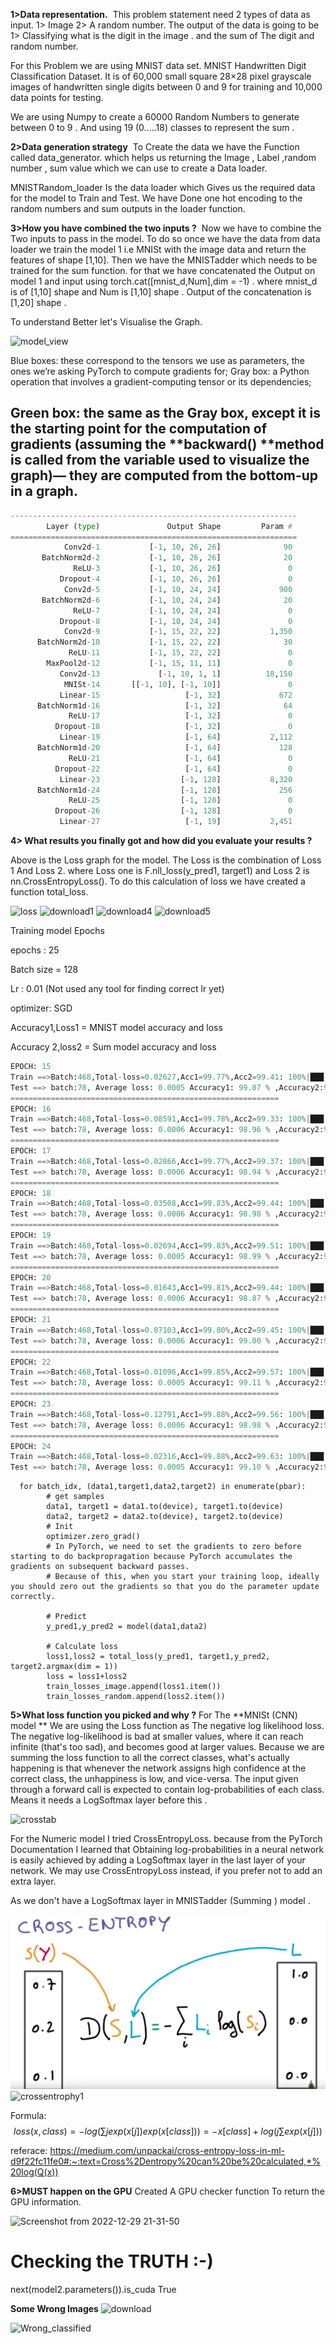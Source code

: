 **1>Data representation.**
​ This problem statement need 2 types of data as input. 1> Image 2> A random number. The output of the data is going to be 1> Classifying what is the digit in the image . and the sum of The digit and random number.

For this Problem we are using MNIST data set. MNIST Handwritten Digit Classification Dataset. It is of 60,000 small square 28×28 pixel grayscale images of handwritten single digits between 0 and 9 for training and 10,000 data points for testing.

We are using Numpy to create a 60000 Random Numbers to generate between 0 to 9 . And using 19 (0.....18) classes to represent the sum .

**2>Data generation strategy**
​ To Create the data we have the Function called data_generator. which helps us returning the Image , Label ,random number , sum value which we can use to create a Data loader.

MNISTRandom_loader Is the data loader which Gives us the required data for the model to Train and Test. We have Done one hot encoding to the random numbers and sum outputs in the loader function.

**3>How you have combined the two inputs ?**
​ Now we have to combine the Two inputs to pass in the model. To do so once we have the data from data loader we train the model 1 i.e MNISt with the image data and return the features of shape [1,10]. Then we have the MNISTadder which needs to be trained for the sum function. for that we have concatenated the Output on model 1 and input using torch.cat([mnist_d,Num],dim = -1) . where mnist_d is of [1,10] shape and Num is [1,10] shape . Output of the concatenation is [1,20] shape .

To understand Better let's Visualise the Graph.

![model_view](https://user-images.githubusercontent.com/6880439/209983633-7496cfbd-966b-484c-a4a6-23b6be639c0b.svg)

Blue boxes: these correspond to the tensors we use as parameters, the ones we’re asking PyTorch to compute gradients for;
Gray box: a Python operation that involves a gradient-computing tensor or its dependencies;

Green box: the same as the Gray box, except it is the starting point for the computation of gradients (assuming the **backward() **method is called from the variable used to visualize the graph)— they are computed from the bottom-up in a graph.
----------------------------------------------------------------
```python
----------------------------------------------------------------
        Layer (type)               Output Shape         Param #
================================================================
            Conv2d-1           [-1, 10, 26, 26]              90
       BatchNorm2d-2           [-1, 10, 26, 26]              20
              ReLU-3           [-1, 10, 26, 26]               0
           Dropout-4           [-1, 10, 26, 26]               0
            Conv2d-5           [-1, 10, 24, 24]             900
       BatchNorm2d-6           [-1, 10, 24, 24]              20
              ReLU-7           [-1, 10, 24, 24]               0
           Dropout-8           [-1, 10, 24, 24]               0
            Conv2d-9           [-1, 15, 22, 22]           1,350
      BatchNorm2d-10           [-1, 15, 22, 22]              30
             ReLU-11           [-1, 15, 22, 22]               0
        MaxPool2d-12           [-1, 15, 11, 11]               0
           Conv2d-13             [-1, 10, 1, 1]          18,150
            MNISt-14       [[-1, 10], [-1, 10]]               0
           Linear-15                   [-1, 32]             672
      BatchNorm1d-16                   [-1, 32]              64
             ReLU-17                   [-1, 32]               0
          Dropout-18                   [-1, 32]               0
           Linear-19                   [-1, 64]           2,112
      BatchNorm1d-20                   [-1, 64]             128
             ReLU-21                   [-1, 64]               0
          Dropout-22                   [-1, 64]               0
           Linear-23                  [-1, 128]           8,320
      BatchNorm1d-24                  [-1, 128]             256
             ReLU-25                  [-1, 128]               0
          Dropout-26                  [-1, 128]               0
           Linear-27                   [-1, 19]           2,451
```

**4> What results you finally got and how did you evaluate your results ?**


Above is the Loss graph for the model. The Loss is the combination of Loss 1 And Loss 2. where Loss one is F.nll_loss(y_pred1, target1) and Loss 2 is nn.CrossEntropyLoss(). To do this calculation of loss we have created a function total_loss.

![loss](https://user-images.githubusercontent.com/6880439/209983658-d680f9ef-e252-4ecc-8277-ea457aa479c9.png)
![download1](https://user-images.githubusercontent.com/6880439/209984298-56ca476b-3205-4fe1-8b26-34229e292827.png)
![download4](https://user-images.githubusercontent.com/6880439/209984317-941f55a8-0203-4300-afdb-c96f8f704207.png)
![download5](https://user-images.githubusercontent.com/6880439/209984322-d49ef84b-df24-492c-9cd0-727afdc4a765.png)

Training model Epochs

epochs : 25

Batch size = 128

Lr : 0.01 (Not used any tool for finding correct lr yet)

optimizer: SGD

Accuracy1,Loss1 = MNIST model accuracy and loss

Accuracy 2,loss2 = Sum model accuracy and loss

```python
EPOCH: 15
Train ==>Batch:468,Total-loss=0.02627,Acc1=99.77%,Acc2=99.41: 100%|███| 469/469 [00:02<00:00, 173.01it/s]
Test ==> batch:78, Average loss: 0.0005 Accuracy1: 99.07 % ,Accuracy2:98.96%: 100%|█| 79/79 [00:00<00:00,
============================================================
EPOCH: 16
Train ==>Batch:468,Total-loss=0.08591,Acc1=99.78%,Acc2=99.33: 100%|███| 469/469 [00:02<00:00, 169.94it/s]
Test ==> batch:78, Average loss: 0.0006 Accuracy1: 98.96 % ,Accuracy2:98.90%: 100%|█| 79/79 [00:00<00:00,
============================================================
EPOCH: 17
Train ==>Batch:468,Total-loss=0.02866,Acc1=99.77%,Acc2=99.37: 100%|███| 469/469 [00:02<00:00, 170.68it/s]
Test ==> batch:78, Average loss: 0.0006 Accuracy1: 98.94 % ,Accuracy2:98.93%: 100%|█| 79/79 [00:00<00:00,
============================================================
EPOCH: 18
Train ==>Batch:468,Total-loss=0.03508,Acc1=99.83%,Acc2=99.44: 100%|███| 469/469 [00:02<00:00, 170.79it/s]
Test ==> batch:78, Average loss: 0.0006 Accuracy1: 98.98 % ,Accuracy2:98.86%: 100%|█| 79/79 [00:00<00:00,
============================================================
EPOCH: 19
Train ==>Batch:468,Total-loss=0.02694,Acc1=99.83%,Acc2=99.51: 100%|███| 469/469 [00:02<00:00, 169.81it/s]
Test ==> batch:78, Average loss: 0.0005 Accuracy1: 98.99 % ,Accuracy2:98.97%: 100%|█| 79/79 [00:00<00:00,
============================================================
EPOCH: 20
Train ==>Batch:468,Total-loss=0.01643,Acc1=99.81%,Acc2=99.44: 100%|███| 469/469 [00:02<00:00, 170.10it/s]
Test ==> batch:78, Average loss: 0.0006 Accuracy1: 98.87 % ,Accuracy2:98.67%: 100%|█| 79/79 [00:00<00:00,
============================================================
EPOCH: 21
Train ==>Batch:468,Total-loss=0.07103,Acc1=99.80%,Acc2=99.45: 100%|███| 469/469 [00:02<00:00, 172.06it/s]
Test ==> batch:78, Average loss: 0.0006 Accuracy1: 99.00 % ,Accuracy2:98.85%: 100%|█| 79/79 [00:00<00:00,
============================================================
EPOCH: 22
Train ==>Batch:468,Total-loss=0.01096,Acc1=99.85%,Acc2=99.57: 100%|███| 469/469 [00:02<00:00, 171.73it/s]
Test ==> batch:78, Average loss: 0.0005 Accuracy1: 99.11 % ,Accuracy2:99.04%: 100%|█| 79/79 [00:00<00:00,
============================================================
EPOCH: 23
Train ==>Batch:468,Total-loss=0.12791,Acc1=99.88%,Acc2=99.56: 100%|███| 469/469 [00:02<00:00, 170.45it/s]
Test ==> batch:78, Average loss: 0.0006 Accuracy1: 98.98 % ,Accuracy2:98.84%: 100%|█| 79/79 [00:00<00:00,
============================================================
EPOCH: 24
Train ==>Batch:468,Total-loss=0.02316,Acc1=99.88%,Acc2=99.63: 100%|███| 469/469 [00:02<00:00, 171.84it/s]
Test ==> batch:78, Average loss: 0.0005 Accuracy1: 99.10 % ,Accuracy2:98.97%: 100%|█| 79/79 [00:00<00:00,
```

```
  for batch_idx, (data1,target1,data2,target2) in enumerate(pbar):
        # get samples
        data1, target1 = data1.to(device), target1.to(device)
        data2, target2 = data2.to(device), target2.to(device)
        # Init
        optimizer.zero_grad()
        # In PyTorch, we need to set the gradients to zero before starting to do backpropragation because PyTorch accumulates the gradients on subsequent backward passes. 
        # Because of this, when you start your training loop, ideally you should zero out the gradients so that you do the parameter update correctly.

        # Predict
        y_pred1,y_pred2 = model(data1,data2)

        # Calculate loss
        loss1,loss2 = total_loss(y_pred1, target1,y_pred2, target2.argmax(dim = 1))
        loss = loss1+loss2
        train_losses_image.append(loss1.item())
        train_losses_random.append(loss2.item())
```

**5>What loss function you picked and why ?**
For The **MNISt (CNN) model ** We are using the Loss function as The negative log likelihood loss.
The negative log-likelihood is bad at smaller values, where it can reach infinite (that's too sad), and becomes good at larger values. Because we are summing the loss function to all the correct classes, what's actually happening is that whenever the network assigns high confidence at the correct class, the unhappiness is low, and vice-versa. The input given through a forward call is expected to contain log-probabilities of each class. Means it needs a LogSoftmax layer before this .


![crosstab](https://user-images.githubusercontent.com/6880439/209983906-895b4a83-ca1f-45c4-a3ea-e86a14f4e509.png)


For the Numeric model I tried CrossEntropyLoss.
because from the PyTorch Documentation I learned that Obtaining log-probabilities in a neural network is easily achieved by adding a LogSoftmax layer in the last layer of your network. We may use CrossEntropyLoss instead, if you prefer not to add an extra layer.

As we don't have a LogSoftmax layer in MNISTadder (Summing ) model .

![crossentrophy1](image/crossentrophy1.webp)![crossentrophy1](https://user-images.githubusercontent.com/6880439/209983892-66e65e9e-c6d0-4801-bbba-e38b0d438cdf.png)


Formula: $$ loss(x,class)=−log( ∑ j​exp(x[j]) exp(x[class])​)=−x[class]+log( j ∑​exp(x[j])) $$

referace: https://medium.com/unpackai/cross-entropy-loss-in-ml-d9f22fc11fe0#:~:text=Cross%2Dentropy%20can%20be%20calculated,*%20log(Q(x))



**6>MUST happen on the GPU**
Created A GPU checker function To return the GPU information.

![Screenshot from 2022-12-29 21-31-50](https://user-images.githubusercontent.com/6880439/209983921-9bfb6222-1b19-4154-815e-b88bfeb4b72d.png)



# Checking the TRUTH :-)
next(model2.parameters()).is_cuda
True

**Some Wrong Images**
![download](https://user-images.githubusercontent.com/6880439/209984133-9bec7d8b-a553-45de-91e8-b1754c6583d1.png)

![Wrong_classified](https://user-images.githubusercontent.com/6880439/209984146-6eeefd60-380d-42a2-a876-1ae0ec73ddfa.png)



